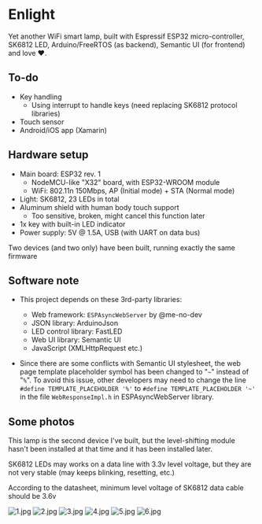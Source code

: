 # Enlight

Yet another WiFi smart lamp, built with Espressif ESP32 micro-controller, SK6812 LED, Arduino/FreeRTOS (as backend), Semantic UI (for frontend) and love ♥️.

## To-do

- Key handling
    - Using interrupt to handle keys (need replacing SK6812 protocol libraries)
- Touch sensor
- Android/iOS app (Xamarin)

## Hardware setup

- Main board: ESP32 rev. 1 
    - NodeMCU-like "X32" board, with ESP32-WROOM module
    - WiFi: 802.11n 150Mbps, AP (Initial mode) + STA (Normal mode)
- Light: SK6812, 23 LEDs in total
- Aluminum shield with human body touch support 
    - Too sensitive, broken, might cancel this function later
- 1x key with built-in LED indicator
- Power supply: 5V @ 1.5A, USB (with UART on data bus)

Two devices (and two only) have been built, running exactly the same firmware

## Software note

- This project depends on these 3rd-party libraries:
    - Web framework: `ESPAsyncWebServer` by @me-no-dev
    - JSON library: ArduinoJson
    - LED control library: FastLED
    - Web UI library: Semantic UI
    - JavaScript (XMLHttpRequest etc.)

- Since there are some conflicts with Semantic UI stylesheet, the web page template placeholder symbol has been changed to "`~`" instead of "`%`". To avoid this issue, other developers may need to change the line `#define TEMPLATE_PLACEHOLDER '%'` to `#define TEMPLATE_PLACEHOLDER '~'` in the file `WebResponseImpl.h` in ESPAsyncWebServer library.

## Some photos

This lamp is the second device I've built, but the level-shifting module hasn't been installed at that time and it has been installed later.

SK6812 LEDs may works on a data line with 3.3v level voltage, but they are not very stable (may keeps blinking, resetting, etc.) 

According to the datasheet, minimum level voltage of SK6812 data cable should be 3.6v

![1.jpg](https://raw.githubusercontent.com/huming2207/Enlight/3b351d4527d3104cadc8cd1cb60aa3312adc01f9/readme_static_files/1.jpg)
![2.jpg](https://raw.githubusercontent.com/huming2207/Enlight/3b351d4527d3104cadc8cd1cb60aa3312adc01f9/readme_static_files/2.jpg)
![3.jpg](https://raw.githubusercontent.com/huming2207/Enlight/3b351d4527d3104cadc8cd1cb60aa3312adc01f9/readme_static_files/3.jpg)
![4.jpg](https://raw.githubusercontent.com/huming2207/Enlight/3b351d4527d3104cadc8cd1cb60aa3312adc01f9/readme_static_files/4.jpg)
![5.jpg](https://raw.githubusercontent.com/huming2207/Enlight/3b351d4527d3104cadc8cd1cb60aa3312adc01f9/readme_static_files/5.jpg)
![6.jpg](https://raw.githubusercontent.com/huming2207/Enlight/3b351d4527d3104cadc8cd1cb60aa3312adc01f9/readme_static_files/6.jpg)



